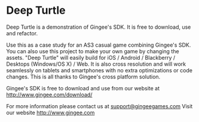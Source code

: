 Deep Turtle
==========

Deep Turtle is a demonstration of Gingee's SDK.
It is free to download, use and refactor.

Use this as a case study for an AS3 casual game combining Gingee's SDK.
You can also use this project to make your own game by changing the assets.
"Deep Turtle" will easily build for iOS / Android / Blackberry / Desktops (Windows/OS X) / Web.
It is also cross resolution and will work seamlessly on tablets and smartphones with no extra optimizations or code changes.
This is all thanks to Gingee's cross platform solution.

Gingee's SDK is free to download and use from our website at
http://www.gingee.com/download/

For more information please contact us at support@gingeegames.com
Visit our website http://www.gingee.com